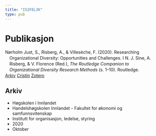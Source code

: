 ```yaml
---
title: "I52FEL3K"
type: pub
---
```

<h1>Publikasjon</h1>
<article id="csl-bib-container-I52FEL3K" class="csl-bib-container">
  <div class="csl-bib-body" style="line-height: 1.35; padding-left: 1em; text-indent:-1em;">
  <div class="csl-entry">N&#xF8;rholm Just, S., Risberg, A., &amp; Villes&#xE8;che, F. (2020). Researching Organizational Diversity: Opportunities and Challenges. I N. J. Sine, A. Risberg, &amp; V. Florence (Red.), <i>The Routledge Companion to Organizational Diversity Research Methods</i> (s. 1&#x2013;10). Routledge.</div>
</div>
  <div class="csl-bib-buttons">
    <a href="#taxonomy-article-I52FEL3K" class="csl-bib-button">Arkiv</a>
    <a href="https://app.cristin.no/results/show.jsf?id=1840534" alt="Cristin URL" class="csl-bib-button">Cristin</a>
    <a href="http://zotero.org/groups/5402882/items/I52FEL3K" alt="Zotero URL" class="csl-bib-button">Zotero</a>
  </div>
  <div id="csl-bib-meta-container-I52FEL3K"></div>
</article>
<div id="csl-bib-meta-I52FEL3K" class="csl-bib-meta">
  <article id="taxonomy-article-I52FEL3K" class="taxonomy-article">
    <h1>Arkiv</h1>
    <ul>
      <li>Høgskolen i Innlandet</li>
      <li>Handelshøgskolen Innlandet - Fakultet for økonomi og samfunnsvitenskap</li>
      <li>Institutt for organisasjon, ledelse, styring</li>
      <li>2020</li>
      <li>Oktober</li>
    </ul>
  </article>
</div>
